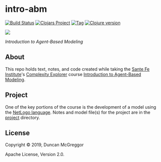 # intro-abm

[![Build Status][travis-badge]][travis]
[![Clojars Project][clojars-badge]][clojars]
[![Tag][tag-badge]][tag]
[![Clojure version][clojure-v]](project/project.clj)

[![][logo]][logo-large]

*Introduction to Agent-Based Modeling*

## About

This repo holds text, notes, and code created while taking the
[Sante Fe Institute](https://www.santafe.edu/)'s
[Complexity Explorer](https://www.complexityexplorer.org/) course
[Introduction to Agent-Based Modeling](https://www.complexityexplorer.org/courses/96-introduction-to-agent-based-modeling/).

## Project

One of the key portions of the course is the development of a model using the
[NetLogo language](https://ccl.northwestern.edu/netlogo/). Notes and model
file(s) for the project are in the [project](project) directory.


## License

Copyright © 2019, Duncan McGreggor

Apache License, Version 2.0.

<!-- Named page links below: /-->

[travis]: https://travis-ci.org/oubiwann/intro-abm
[travis-badge]: https://travis-ci.org/oubiwann/intro-abm.png?branch=master
[deps]: http://jarkeeper.com/oubiwann/intro-abm
[deps-badge]: http://jarkeeper.com/oubiwann/intro-abm/status.svg
[logo]: resources/images/complexity-explorer-logo-x250.jpg
[logo-large]: resources/images/complexity-explorer-logo-x800.png
[tag-badge]: https://img.shields.io/github/tag/oubiwann/intro-abm.svg
[tag]: https://github.com/oubiwann/intro-abm/tags
[clojure-v]: https://img.shields.io/badge/clojure-1.10.1-blue.svg
[jdk-v]: https://img.shields.io/badge/jdk-1.11+-blue.svg
[clojars]: https://clojars.org/pembas
[clojars-badge]: https://img.shields.io/clojars/v/pembas.svg
